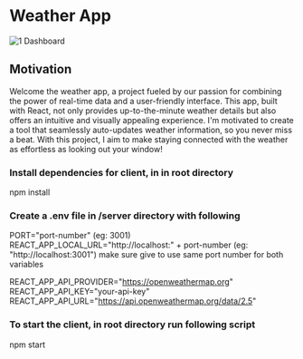 # Weather App
![1 Dashboard](https://github.com/dcv-k/ft-front-end-assignment/assets/120501997/4dbaaa30-6241-4fbf-a0e7-da2bff45e902)  

## Motivation  
Welcome the weather app, a project fueled by our passion for combining the power of real-time data and a user-friendly interface. This app, built with React, not only provides up-to-the-minute weather details but also offers an intuitive and visually appealing experience. I'm motivated to create a tool that seamlessly auto-updates weather information, so you never miss a beat. With this project, I aim to make staying connected with the weather as effortless as looking out your window!

### Install dependencies for client, in in root directory

npm install

### Create a .env file in /server directory with following

PORT="port-number" (eg: 3001)  
REACT_APP_LOCAL_URL="http://localhost:" + port-number (eg: "http://localhost:3001") make sure give to use same port number for both variables

REACT_APP_API_PROVIDER="https://openweathermap.org"  
REACT_APP_API_KEY="your-api-key"  
REACT_APP_API_URL="https://api.openweathermap.org/data/2.5"

### To start the client, in root directory run following script

npm start
